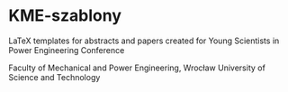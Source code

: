 # KME-szablony

LaTeX templates for abstracts and papers created for Young Scientists in Power Engineering Conference 
 
Faculty of Mechanical and Power Engineering,
Wrocław University of Science and Technology
